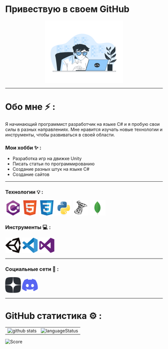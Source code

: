 # Привествую в своем GitHub

<p align="center"><img src = "Resources/fon.gif" width="250" height="200" alt="fon"></p>

---

# **Обо мне ⚡ :**

Я начинающий программист разработчик на языке C# и я пробую свои силы в разных направлениях. Мне нравится изучать новые технологии и инструменты, чтобы развиваться в своей области.

### Мои хобби ✨ :

- Разработка игр на движке Unity
- Писать статьи по программированию
- Создание разных штук на языке C#
- Создание сайтов

---

### **Технологии 💡 :**

<div>
    <img src = "Resources/Technology/csharp.svg" title="C#" alt="Csharp" width="50" height="50"/>
    <img src = "Resources/Technology/html.svg" title="Html" alt="Html" width="50" height="50"/>
    <img src = "Resources/Technology/css.svg" title="Css" alt="Css" width="50" height="50"/>
    <img src = "Resources/Technology/python.svg" title="Python" alt="Python" width="50" height="50"/>
    <img src = "Resources/Technology/mssql.svg" title="MsSQL" alt="mssql" width="50" height="50"/>
    <img src = "Resources/Technology/mongo.svg" title="MongoDB" alt="mongoDB" width="50" height="50"/>
</div>

### **Инструменты 💻 :**

<div>
    <img src = "Resources/Tools/unity.svg" title="Unity" alt="Unity" width="50" height="50"/>
    <img src = "Resources/Tools/vc.svg" title="Visial Studio Code" alt="Vscode" width="50" height="50"/>
    <img src = "Resources/Tools/visualstudio.svg" title="Visual Studio 2022" alt="VisualStudio" width="50" height="50">
</div>

---

### **Социальные сети 🤝 :**

<div>
    <a href=""><img src = "Resources/Networks/yandex.webp" title="Яндекс дзен" alt="Yandex" width="50" height="50"/><a>
    <a href="" ><img src = "Resources/Networks/discord.svg" title="Discord" alt="Discord" width="50" height="50"/><a>
</div>

---

# **GitHub статистика ⚙️ :**

<table>
    <tr>
        <td>
            <img src="http://github-readme-streak-stats.herokuapp.com?user=NikitaDS01&theme=dark&background=000000" alt="github stats">
        </td>
        <td>
            <img src="https://github-readme-stats.vercel.app/api/top-langs/?username=NikitaDS01&theme=vision-friendly-dark&layout=compact" alt="languageStatus">
        </td>
    </tr>
</table>

![Score](https://komarev.com/ghpvc/?username=NikitaDS01&style=flat-square&color=blue)
